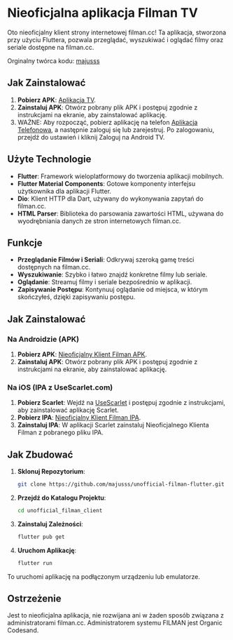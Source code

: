 # Nieoficjalna aplikacja Filman TV

Oto nieoficjalny klient strony internetowej filman.cc! Ta aplikacja, stworzona przy użyciu Fluttera, pozwala przeglądać, wyszukiwać i oglądać filmy oraz seriale dostępne na filman.cc.

Orginalny twórca kodu: [majusss](https://github.com/majusss)

## Jak Zainstalować

1. **Pobierz APK**: [Aplikacja TV](https://github.com/treekiller12/Unofficial-Filman-TV/releases).
2. **Zainstaluj APK**: Otwórz pobrany plik APK i postępuj zgodnie z instrukcjami na ekranie, aby zainstalować aplikację.
3. WAŻNE:
Aby rozpocząć, pobierz aplikację na telefon [Aplikacja Telefonowa](https://github.com/majusss/unofficial-filman-flutter/releases), a następnie zaloguj się lub zarejestruj. Po zalogowaniu, przejdź do ustawień i kliknij Zaloguj na Android TV.

## Użyte Technologie

- **Flutter**: Framework wieloplatformowy do tworzenia aplikacji mobilnych.
- **Flutter Material Components**: Gotowe komponenty interfejsu użytkownika dla aplikacji Flutter.
- **Dio**: Klient HTTP dla Dart, używany do wykonywania zapytań do filman.cc.
- **HTML Parser**: Biblioteka do parsowania zawartości HTML, używana do wyodrębniania danych ze stron internetowych filman.cc.

## Funkcje

- **Przeglądanie Filmów i Seriali**: Odkrywaj szeroką gamę treści dostępnych na filman.cc.
- **Wyszukiwanie**: Szybko i łatwo znajdź konkretne filmy lub seriale.
- **Oglądanie**: Streamuj filmy i seriale bezpośrednio w aplikacji.
- **Zapisywanie Postępu**: Kontynuuj oglądanie od miejsca, w którym skończyłeś, dzięki zapisywaniu postępu.

## Jak Zainstalować

### Na Androidzie (APK)

1. **Pobierz APK**: [Nieoficjalny Klient Filman APK](https://github.com/majusss/unofficial-filman-flutter/releases).
2. **Zainstaluj APK**: Otwórz pobrany plik APK i postępuj zgodnie z instrukcjami na ekranie, aby zainstalować aplikację.

### Na iOS (IPA z UseScarlet.com)

1. **Pobierz Scarlet**: Wejdź na [UseScarlet](https://usescarlet.com) i postępuj zgodnie z instrukcjami, aby zainstalować aplikację Scarlet.
2. **Pobierz IPA**: [Nieoficjalny Klient Filman IPA](https://github.com/majusss/unofficial-filman-flutter/releases).
3. **Zainstaluj IPA**: W aplikacji Scarlet zainstaluj Nieoficjalnego Klienta Filman z pobranego pliku IPA.

## Jak Zbudować

1. **Sklonuj Repozytorium**:

   ```bash
   git clone https://github.com/majusss/unofficial-filman-flutter.git unofficial_filman_client
   ```

2. **Przejdź do Katalogu Projektu**:

   ```bash
   cd unofficial_filman_client
   ```

3. **Zainstaluj Zależności**:

   ```bash
   flutter pub get
   ```

4. **Uruchom Aplikację**:

   ```bash
   flutter run
   ```

To uruchomi aplikację na podłączonym urządzeniu lub emulatorze.

## Ostrzeżenie

Jest to nieoficjalna aplikacja, nie rozwijana ani w żaden sposób związana z administratorami filman.cc. Administratorem systemu FILMAN jest Organic Codesand.
